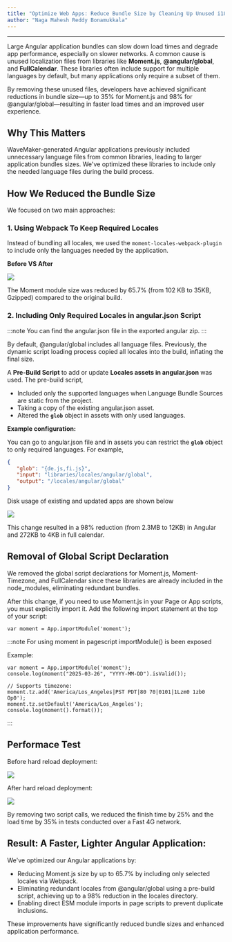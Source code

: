 ```yaml
---
title: "Optimize Web Apps: Reduce Bundle Size by Cleaning Up Unused i18n Files"
author: "Naga Mahesh Reddy Bonamukkala"
---
```

---

Large Angular application bundles can slow down load times and degrade app performance, especially on slower networks. A common cause is unused localization files from libraries like **Moment.js**, **@angular/global**, and **FullCalendar**. These libraries often include support for multiple languages by default, but many applications only require a subset of them. 

By removing these unused files, developers have achieved significant reductions in bundle size—up to 35% for Moment.js and 98% for @angular/global—resulting in faster load times and an improved user experience.

<!-- truncate -->

## Why This Matters

WaveMaker-generated Angular applications previously included unnecessary language files from common libraries, leading to larger application bundles sizes. We've optimized these libraries to include only the needed language files during the build process.

## How We Reduced the Bundle Size 

We focused on two main approaches:

### 1. Using Webpack To Keep Required Locales

Instead of bundling all locales, we used the `moment-locales-webpack-plugin` to include only the languages needed by the application.

**Before VS After**

![](/learn/assets/before-after-node-modules.png)

The Moment module size was reduced by 65.7% (from 102 KB to 35KB, Gzipped) compared to the original build.

### 2. Including Only Required Locales in angular.json Script

:::note
You can find the angular.json file in the exported angular zip.
:::

By default, @angular/global includes all language files. Previously, the dynamic script loading process copied all locales into the build, inflating the final size.

A **Pre-Build Script** to add or update **Locales assets in angular.json** was used. The pre-build script,

- Included only the supported languages when Language Bundle Sources are static from the project.
- Taking a copy of the existing angular.json asset.
- Altered the **`glob`** object in assets with only used languages.


**Example configuration:**

You can go to angular.json file and in assets you can restrict the **`glob`** object to only required languages. For example,

```json
{
   "glob": "{de.js,fi.js}",
   "input": "libraries/locales/angular/global",
   "output": "/locales/angular/global"
}
```


Disk usage of existing and updated apps are shown below 

![](/learn/assets/disk-size-optimization.png)


This change resulted in a 98% reduction (from 2.3MB to 12KB) in Angular and 272KB to 4KB in full calendar.
 
## Removal of Global Script Declaration

We removed the global script declarations for Moment.js, Moment-Timezone, and FullCalendar since these libraries are already included in the node_modules, eliminating redundant bundles.​

After this change, if you need to use Moment.js in your Page or App scripts, you must explicitly import it. Add the following import statement at the top of your script:

```
var moment = App.importModule('moment');
```

:::note
For using moment in pagescript importModule() is been exposed

Example:

```
var moment = App.importModule('moment');
console.log(moment("2025-03-26", "YYYY-MM-DD").isValid());

// Supports timezone:
moment.tz.add('America/Los_Angeles|PST PDT|80 70|0101|1Lzm0 1zb0 Op0');
moment.tz.setDefault('America/Los_Angeles');
console.log(moment().format());
```

:::

## Performace Test

Before hard reload deployment:

![](/learn/assets/before-bundlesize-optimization.png)


After hard reload deployment:

![](/learn/assets/after-bundlesize-optimization.png)

By removing two script calls, we reduced the finish time by 25% and the load time by 35% in tests conducted over a Fast 4G network.

## Result: A Faster, Lighter Angular Application:

We've optimized our Angular applications by:​

- Reducing Moment.js size by up to 65.7% by including only selected locales via Webpack.​
- Eliminating redundant locales from @angular/global using a pre-build script, achieving up to a 98% reduction in the locales directory.​
- Enabling direct ESM module imports in page scripts to prevent duplicate inclusions.​

These improvements have significantly reduced bundle sizes and enhanced application performance.